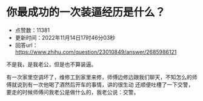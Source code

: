 # 你最成功的一次装逼经历是什么？
- 点赞数：11381
- 更新时间：2022年11月14日17时46分03秒
- 回答url：https://www.zhihu.com/question/23010849/answer/2685986121
<body>
 <p data-pid="hMIaqImX">不是我，是我老公，但是也不算装逼。</p>
 <p data-pid="rtIj6VmP">有一次家里空调坏了，维修工到家里来修，师傅边修边跟我们聊天，不知怎么的师傅就说到有一次他喝了酒然后开车的事情，讲的很生动 还顺便吐槽了一下交警，要走的时候师傅问我老公是做什么的，我老公说：交警。</p>
</body>